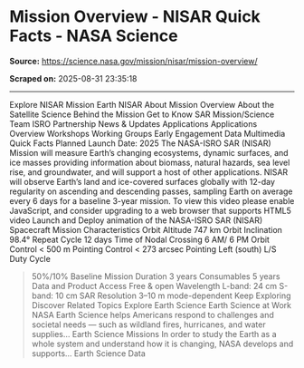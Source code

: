 # Mission Overview - NISAR Quick Facts - NASA Science

**Source:** https://science.nasa.gov/mission/nisar/mission-overview/

**Scraped on:** 2025-08-31 23:35:18

---

Explore NISAR Mission
Earth
NISAR
About
Mission Overview
About the Satellite
Science Behind the Mission
Get to Know SAR
Mission/Science Team
ISRO Partnership
News & Updates
Applications
Applications Overview
Workshops
Working Groups
Early Engagement
Data
Multimedia
Quick Facts
Planned Launch Date: 2025
The NASA-ISRO SAR (NISAR) Mission will measure Earth’s changing ecosystems, dynamic surfaces, and ice masses providing information about biomass, natural hazards, sea level rise, and groundwater, and will support a host of other applications.
NISAR will observe Earth’s land and ice-covered surfaces globally with 12-day regularity on ascending and descending passes, sampling Earth on average every 6 days for a baseline 3-year mission.
To view this video please enable JavaScript, and consider upgrading to a web browser that
supports HTML5 video
Launch and Deploy animation of the NASA-ISRO SAR (NISAR) Spacecraft
Mission Characteristics
Orbit Altitude
747 km
Orbit Inclination
98.4°
Repeat Cycle
12 days
Time of Nodal Crossing
6 AM/ 6 PM
Orbit Control
< 500 m
Pointing Control
< 273 arcsec
Pointing
Left (south)
L/S Duty Cycle
> 50%/10%
Baseline Mission Duration
3 years
Consumables
5 years
Data and Product Access
Free & open
Wavelength
L-band: 24 cm
S-band: 10 cm
SAR Resolution
3–10 m mode-dependent
Keep Exploring
Discover Related Topics
Explore Earth Science
Earth Science at Work
NASA Earth Science helps Americans respond to challenges and societal needs — such as wildland fires, hurricanes, and water supplies…
Earth Science Missions
In order to study the Earth as a whole system and understand how it is changing, NASA develops and supports…
Earth Science Data